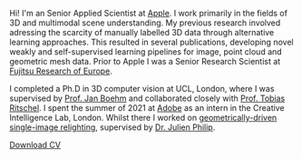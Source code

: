 Hi! I'm an Senior Applied Scientist at [Apple](https://machinelearning.apple.com/). I work primarily in the fields of 3D and multimodal scene understanding. My previous research involved adressing the scarcity of manually labelled 3D data through alternative learning approaches. This resulted in several publications, developing novel weakly and self-supervised learning pipelines for image, point cloud and geometric mesh data. Prior to Apple I was a Senior Research Scientist at [Fujitsu Research of Europe](https://www.fujitsu.com/uk/about/local/corporate/subsidiaries/fle/).

I completed a Ph.D in 3D computer vision at UCL, London, where I was supervised by [Prof. Jan Boehm](https://www.ucl.ac.uk/civil-environmental-geomatic-engineering/people/dr-jan-boehm) and collaborated closely with [Prof. Tobias Ritschel](https://www.homepages.ucl.ac.uk/~ucactri/). I spent the summer of 2021 at [Adobe](https://research.adobe.com/research/) as an intern in the Creative Intelligence Lab, London. Whilst there I worked on [geometrically-driven single-image relighting](/outcast), supervised by [Dr. Julien Philip](https://julienphilip.com/).

<a href="/files/cv.pdf" target="_blank">Download CV</a>
